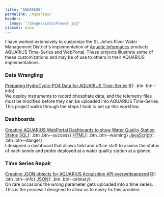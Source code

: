 ```yaml
---
title: "AQUARIUS"
permalink: /Aquarius/
header:
  image: "/images/LotusFlower.jpg"
classes: wide
---
```


I have worked extensively to customize the St. Johns River Water Management District's implementation of [Aquatic Informatics](https://aquaticinformatics.com/products/aquarius/) products AQUARIUS Time-Series and WebPortal.  These projects illustrate some of these customizations and may be of use to others in their AQUARIUS implementations.

### Data Wrangling
[Preparing HydroCycle-PO4 Data for AQUARIUS Time-Series](https://mguyette.github.io/Aquarius_Cycle/) [R](/Languages#r){: .btn .btn--info}  
We deploy instruments to record phosphate data, and the telemetry files must be modified before they can be uploaded into AQUARIUS Time-Series.  This project walks through the steps I took to set up this workflow.

<!--
### Data Processing
[Preparing Drift Correction End Points for USGS Multi-Point Corrections in AQUARIUS Time-Series](https://mguyette.github.io/Aquarius_Drift_Corrections/) [R](/Languages#r){: .btn .btn--info}  
We are unable to directly utilize the automatic corrections built into AQUARIUS Time-Series.  This projects explains why we had to think outside the box, and how we perform our corrections.
-->
### Dashboards
[Creating AQUARIUS WebPortal Dashboards to show Water Quality Station Status](https://mguyette.github.io/Aquarius_StatusDashboards/) [SQL](/Languages#sql){: .btn .btn--success} [HTML](/Languages#html){: .btn .btn--warning} [JavaScript](/Languages#javascript){: .btn .btn--danger}  
I designed a dashboard that allows field and office staff to assess the status of each sonde and probe deployed at a water quality station at a glance.

### Time Series Repair
[Creating JSON objects for AQUARIUS Acquisition API overwriteappend](https://mguyette.github.io/Aquarius_OverwriteAppendPrep/) [R](/Languages#r){: .btn .btn--info} [JSON](/Languages#json){: .btn .btn--primary}  
On rare occasions the wrong parameter gets uploaded into a time series.  This is the process I designed to allow us to easily fix this problem.
